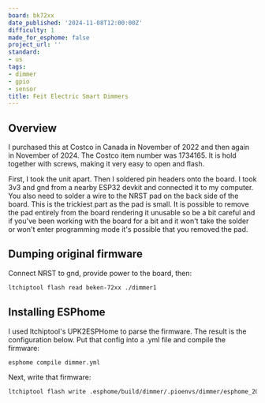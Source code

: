 ```yaml
---
board: bk72xx
date_published: '2024-11-08T12:00:00Z'
difficulty: 1
made_for_esphome: false
project_url: ''
standard:
- us
tags:
- dimmer
- gpio
- sensor
title: Feit Electric Smart Dimmers
---
```


## Overview

I purchased this at Costco in Canada in November of 2022 and then again in November of 2024. The Costco item number was 1734165.
It is hold together with screws, making it very easy to open and flash.

First, I took the unit apart. Then I soldered pin headers onto the board. I took 3v3 and gnd from a nearby ESP32 devkit and connected it to my computer.
You also need to solder a wire to the NRST pad on the back side of the board. This is the trickiest part as the pad is small. It is possible to remove the pad entirely from the board rendering it unusable so be a bit careful and if you've been working with the board for a bit and it won't take the solder or won't enter programming mode it's possible that you removed the pad.

## Dumping original firmware

Connect NRST to gnd, provide power to the board, then:
```bash
ltchiptool flash read beken-72xx ./dimmer1
```

## Installing ESPhome

I used ltchiptool's UPK2ESPHome to parse the firmware. The result is the configuration below. Put that config into a .yml file and compile the firmware:
```bash
esphome compile dimmer.yml
```
Next, write that firmware:
```bash
ltchiptool flash write .esphome/build/dimmer/.pioenvs/dimmer/esphome_2024.10.0_generic-bk7231n-qfn32-tuya_bk7231n_lt1.7.0.uf2
```